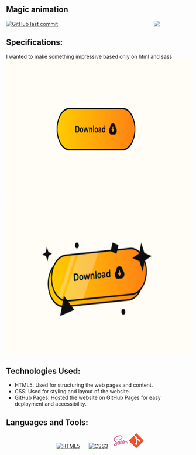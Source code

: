 ﻿## Magic animation 
<img align="right" src="https://media.giphy.com/media/du3J3cXyzhj75IOgvA/giphy.gif" width="100"/>

[![GitHub last commit](https://img.shields.io/github/last-commit/kuciapakrystian/magic-animation-download)](https://github.com/kuciapakrystian/magic-animation-download/commits/main/)

## Specifications:
I wanted to make something impressive  based only on html and sass
<img src="assets/images/Screenshot 2024-07-07 171504.png" title="card-hover" alt="Git" width="800" height="400"/>
 <img src="assets/images/Screenshot 2024-07-07 174839.png" title="card-hover" alt="Git" width="800" height="400"/>

## Technologies Used:
- HTML5: Used for structuring the web pages and content.
- CSS: Used for styling and layout of the website.
- GitHub Pages: Hosted the website on GitHub Pages for easy deployment and accessibility.

## Languages and Tools:
<div align="center">  
 <a href="https://en.wikipedia.org/wiki/HTML5" target="_blank"><img style="margin: 10px" src="https://profilinator.rishav.dev/skills-assets/html5-original-wordmark.svg" alt="HTML5" height="50" /></a>
 <a href="https://www.w3schools.com/css/" target="_blank"><img style="margin: 10px" src="https://profilinator.rishav.dev/skills-assets/css3-original-wordmark.svg" alt="CSS3" height="50" /></a>
<img src="https://raw.githubusercontent.com/teamedwardforever/Readme-Generator/71f25dd8b98329b168142a6b782a107b75eab178/svg/Skills/Frontend/sass-original.svg" alt="Sass" width="40" height="40"/>
<img src="https://github.com/devicons/devicon/blob/master/icons/git/git-original.svg" title="Git" alt="Git" width="40" height="40"/>
</div>